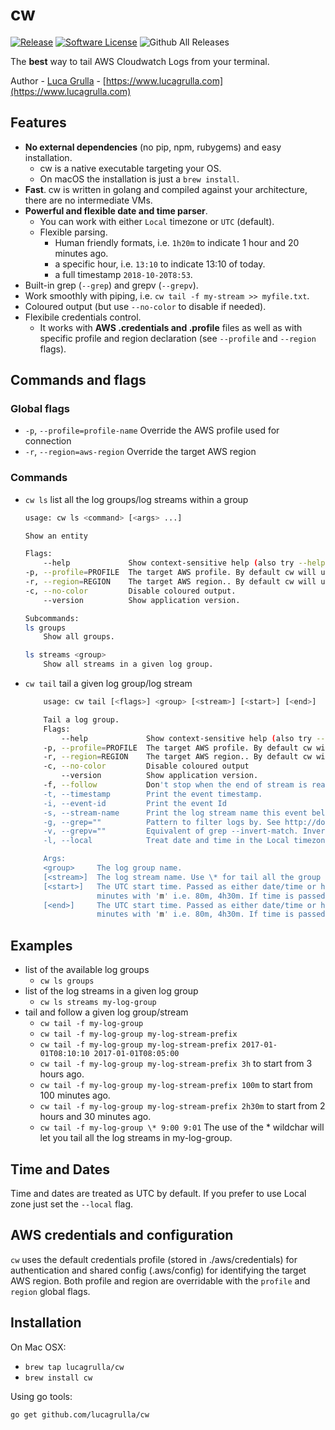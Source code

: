 # cw

[![Release](https://img.shields.io/github/release/lucagrulla/cw.svg?style=flat-square)](https://github.com/lucagrulla/cw/releases/latest)
[![Software License](https://img.shields.io/badge/license-apache2-brightgreen.svg?style=flat-square)](LICENSE.md)
![Github All Releases](https://img.shields.io/github/downloads/lucagrulla/cw/total.svg)

The **best** way to tail AWS Cloudwatch Logs from your terminal.

Author - [Luca Grulla](https://www.lucagrulla.com)  - [https://www.lucagrulla.com](https://www.lucagrulla.com)

## Features

* **No external dependencies** (no pip, npm, rubygems) and easy installation.
  * cw is a native executable targeting your OS.
  * On macOS the installation is just a `brew install`.
* **Fast**. cw is written in golang and compiled against your architecture, there are  no intermediate VMs.
* **Powerful and flexible date and time parser**.
  * You can work with either `Local` timezone or `UTC` (default).
  * Flexible parsing.
    * Human friendly formats, i.e. `1h20m`  to indicate 1 hour and 20 minutes ago.
    * a specific hour, i.e. `13:10` to indicate 13:10 of today.
    * a full timestamp `2018-10-20T8:53`.
* Built-in grep (`--grep`) and grepv (`--grepv`).
* Work smoothly with piping, i.e. `cw tail -f my-stream >> myfile.txt`.
* Coloured output (but use `--no-color` to disable if needed).
* Flexibile credentials control.
  * It works with **AWS .credentials and .profile** files as well as with specific profile and region declaration (see `--profile` and `--region` flags).

## Commands and flags

### Global flags

* `-p`, `--profile=profile-name` Override the AWS profile used for connection
* `-r`, `--region=aws-region` Override the target AWS region

### Commands

* `cw ls` list all the log groups/log streams within a group
    ```bash
    usage: cw ls <command> [<args> ...]

    Show an entity

    Flags:
        --help             Show context-sensitive help (also try --help-long and --help-man).
    -p, --profile=PROFILE  The target AWS profile. By default cw will use the default profile defined in the .aws/credentials file.
    -r, --region=REGION    The target AWS region.. By default cw will use the default region defined in the .aws/credentials file.
    -c, --no-color         Disable coloured output.
        --version          Show application version.

    Subcommands:
    ls groups
        Show all groups.

    ls streams <group>
        Show all streams in a given log group.
    ```
* `cw tail` tail a given log group/log stream
    ```bash
        usage: cw tail [<flags>] <group> [<stream>] [<start>] [<end>]

        Tail a log group.
        Flags:
            --help             Show context-sensitive help (also try --help-long and --help-man).
        -p, --profile=PROFILE  The target AWS profile. By default cw will use the default profile defined in the .aws/credentials file.
        -r, --region=REGION    The target AWS region.. By default cw will use the default region defined in the .aws/credentials file.
        -c, --no-color         Disable coloured output
            --version          Show application version.
        -f, --follow           Don't stop when the end of stream is reached, but rather wait for additional data to be appended.
        -t, --timestamp        Print the event timestamp.
        -i, --event-id         Print the event Id
        -s, --stream-name      Print the log stream name this event belongs to.
        -g, --grep=""          Pattern to filter logs by. See http://docs.aws.amazon.com/AmazonCloudWatch/latest/logs/FilterAndPatternSyntax.html for syntax.
        -v, --grepv=""         Equivalent of grep --invert-match. Invert match pattern to filter logs by.
        -l, --local            Treat date and time in the Local timezone.

        Args:
        <group>     The log group name.
        [<stream>]  The log stream name. Use \* for tail all the group streams.
        [<start>]   The UTC start time. Passed as either date/time or human-friendly format. The human-friendly format accepts the number of hours and minutes prior to the present. Denote hours with 'h' and
                    minutes with 'm' i.e. 80m, 4h30m. If time is passed (format: hh[:mm]) it is expanded to today at the given time. Full available date/time format: 2017-02-27[T09:00[:00]].
        [<end>]     The UTC start time. Passed as either date/time or human-friendly format. The human-friendly format accepts the number of hours and minutes prior to the present. Denote hours with 'h' and
                    minutes with 'm' i.e. 80m, 4h30m. If time is passed (format: hh[:mm]) it is expanded to today at the given time. Full available date/time format: 2017-02-27[T09:00[:00]]
    ```

## Examples

* list of the available log groups
  * `cw ls groups`
* list of the log streams in a given log group
  * `cw ls streams my-log-group`
* tail and follow a given log group/stream
  * `cw tail -f my-log-group`
  * `cw tail -f my-log-group my-log-stream-prefix`
  * `cw tail -f my-log-group my-log-stream-prefix 2017-01-01T08:10:10 2017-01-01T08:05:00`  
  * `cw tail -f my-log-group my-log-stream-prefix 3h` to start from 3 hours ago.
  * `cw tail -f my-log-group my-log-stream-prefix 100m`  to start from 100 minutes ago.
  * `cw tail -f my-log-group my-log-stream-prefix 2h30m`  to start from 2 hours and 30 minutes ago.
  * `cw tail -f my-log-group \* 9:00 9:01` The use of the \* wildchar will let you tail all the log streams in my-log-group.

## Time and Dates

Time and dates are treated as UTC by default.
If you prefer to use Local zone just set the ```--local``` flag.

## AWS credentials and configuration

`cw` uses the default credentials profile (stored in ./aws/credentials) for authentication and shared config (.aws/config) for identifying the target AWS region. Both profile and region are overridable with the  `profile` and `region` global flags.

## Installation

On Mac OSX:

* `brew tap lucagrulla/cw`
* `brew install cw`

Using go tools:

`go get github.com/lucagrulla/cw`
